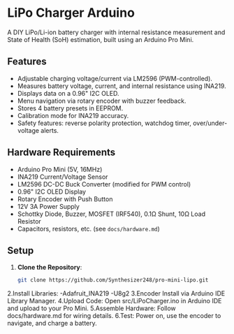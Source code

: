 # LiPo Charger Arduino

A DIY LiPo/Li-ion battery charger with internal resistance measurement and State of Health (SoH) estimation, built using an Arduino Pro Mini.

## Features
- Adjustable charging voltage/current via LM2596 (PWM-controlled).
- Measures battery voltage, current, and internal resistance using INA219.
- Displays data on a 0.96" I2C OLED.
- Menu navigation via rotary encoder with buzzer feedback.
- Stores 4 battery presets in EEPROM.
- Calibration mode for INA219 accuracy.
- Safety features: reverse polarity protection, watchdog timer, over/under-voltage alerts.

## Hardware Requirements
- Arduino Pro Mini (5V, 16MHz)
- INA219 Current/Voltage Sensor
- LM2596 DC-DC Buck Converter (modified for PWM control)
- 0.96" I2C OLED Display
- Rotary Encoder with Push Button
- 12V 3A Power Supply
- Schottky Diode, Buzzer, MOSFET (IRF540), 0.1Ω Shunt, 10Ω Load Resistor
- Capacitors, resistors, etc. (see `docs/hardware.md`)

## Setup
1. **Clone the Repository**:
   ```bash
   git clone https://github.com/Synthesizer248/pro-mini-lipo.git
2.Install Libraries:
-Adafruit_INA219
-U8g2
3.Encoder Install via Arduino IDE Library Manager.
4.Upload Code: Open src/LiPoCharger.ino in Arduino IDE and upload to your Pro Mini.
5.Assemble Hardware: Follow docs/hardware.md for wiring details.
6.Test: Power on, use the encoder to navigate, and charge a battery.
